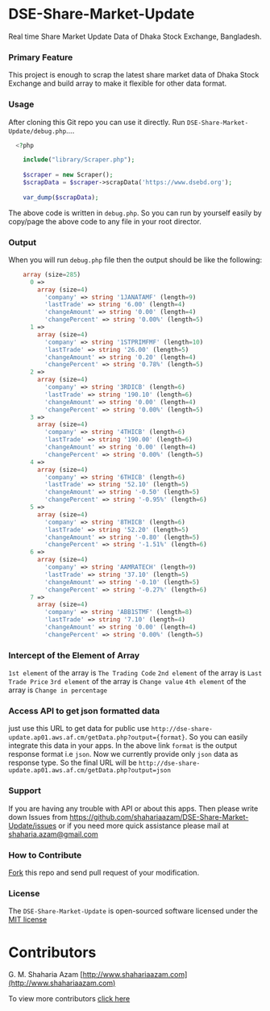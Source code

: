 DSE-Share-Market-Update
=======================

Real time Share Market Update Data of Dhaka Stock Exchange, Bangladesh.


### Primary Feature

This project is enough to scrap the latest share market data of Dhaka Stock Exchange and build array to make it flexible for other data format.


### Usage

After cloning this Git repo you can use it directly.
Run `DSE-Share-Market-Update/debug.php`....

```php
  <?php

    include("library/Scraper.php");
    
    $scraper = new Scraper();
    $scrapData = $scraper->scrapData('https://www.dsebd.org');
    
    var_dump($scrapData);
```

The above code is written in `debug.php`. So you can run by yourself easily by copy/page the above code to any file in your root director.

### Output

When you will run `debug.php` file then the output should be like the following:

```php
    array (size=285)
      0 => 
        array (size=4)
          'company' => string '1JANATAMF' (length=9)
          'lastTrade' => string '6.00' (length=4)
          'changeAmount' => string '0.00' (length=4)
          'changePercent' => string '0.00%' (length=5)
      1 => 
        array (size=4)
          'company' => string '1STPRIMFMF' (length=10)
          'lastTrade' => string '26.00' (length=5)
          'changeAmount' => string '0.20' (length=4)
          'changePercent' => string '0.78%' (length=5)
      2 => 
        array (size=4)
          'company' => string '3RDICB' (length=6)
          'lastTrade' => string '190.10' (length=6)
          'changeAmount' => string '0.00' (length=4)
          'changePercent' => string '0.00%' (length=5)
      3 => 
        array (size=4)
          'company' => string '4THICB' (length=6)
          'lastTrade' => string '190.00' (length=6)
          'changeAmount' => string '0.00' (length=4)
          'changePercent' => string '0.00%' (length=5)
      4 => 
        array (size=4)
          'company' => string '6THICB' (length=6)
          'lastTrade' => string '52.10' (length=5)
          'changeAmount' => string '-0.50' (length=5)
          'changePercent' => string '-0.95%' (length=6)
      5 => 
        array (size=4)
          'company' => string '8THICB' (length=6)
          'lastTrade' => string '52.20' (length=5)
          'changeAmount' => string '-0.80' (length=5)
          'changePercent' => string '-1.51%' (length=6)
      6 => 
        array (size=4)
          'company' => string 'AAMRATECH' (length=9)
          'lastTrade' => string '37.10' (length=5)
          'changeAmount' => string '-0.10' (length=5)
          'changePercent' => string '-0.27%' (length=6)
      7 => 
        array (size=4)
          'company' => string 'ABB1STMF' (length=8)
          'lastTrade' => string '7.10' (length=4)
          'changeAmount' => string '0.00' (length=4)
          'changePercent' => string '0.00%' (length=5)
```

### Intercept of the Element of Array

`1st element` of the array is `The Trading Code`
`2nd element` of the array is `Last Trade Price`
`3rd element` of the array is `Change value`
`4th element` of the array is `Change in percentage`

### Access API to get json formatted data

just use this URL to get data for public use `http://dse-share-update.ap01.aws.af.cm/getData.php?output={format}`. So you can easily integrate
this data in your apps. In the above link `format` is the output response format i.e `json`. Now we currently provide only `json` data as response type.
So the final URL will be `http://dse-share-update.ap01.aws.af.cm/getData.php?output=json`

### Support

If you are having any trouble with API or about this apps. Then please write down Issues from https://github.com/shahariaazam/DSE-Share-Market-Update/issues
or if you need more quick assistance please mail at shaharia.azam@gmail.com

### How to Contribute

[Fork](https://github.com/shahariaazam/DSE-Share-Market-Update/fork) this repo and send pull request of your modification.

### License

The `DSE-Share-Market-Update` is open-sourced software licensed under the [MIT license](http://opensource.org/licenses/MIT)

Contributors
===============
G. M. Shaharia Azam
[http://www.shahariaazam.com](http://www.shahariaazam.com)

To view more contributors [click here](https://github.com/shahariaazam/DSE-Share-Market-Update/contributors)
